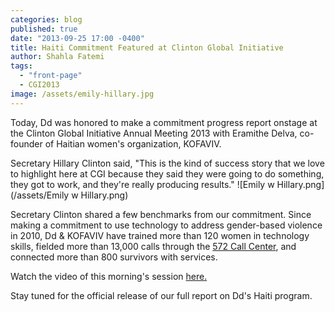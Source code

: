 ```yaml
---
categories: blog
published: true
date: "2013-09-25 17:00 -0400"
title: Haiti Commitment Featured at Clinton Global Initiative
author: Shahla Fatemi
tags:
  - "front-page"
  - CGI2013
image: /assets/emily-hillary.jpg
---
```


Today, Dd was honored to make a commitment progress report onstage at the Clinton Global Initiative Annual Meeting 2013 with Eramithe Delva, co-founder of Haitian women's organization, KOFAVIV.

Secretary Hillary Clinton said, "This is the kind of success story that we love to highlight here at CGI because they said they were going to do something, they got to work, and they're really producing results."
![Emily w Hillary.png](/assets/Emily w Hillary.png)


Secretary Clinton shared a few benchmarks from our commitment. Since making a commitment to use technology to address gender-based violence in 2010, Dd & KOFAVIV have trained more than 120 women in technology skills, fielded more than 13,000 calls through the [572 Call Center](/blog/2013/04/15/expanding-access-to-haitis-gender-based-violence-call-center/), and connected more than 800 survivors with services.

Watch the video of this morning's session [here.](http://new.livestream.com/CGI/CGI2013/videos/30820637)

Stay tuned for the official release of our full report on Dd's Haiti program.
